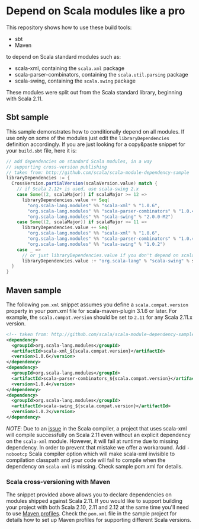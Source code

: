 # Depend on Scala modules like a pro

This repository shows how to use these build tools:

  * sbt
  * Maven

to depend on Scala standard modules such as:

  * scala-xml, containing the `scala.xml` package
  * scala-parser-combinators, containing the `scala.util.parsing` package
  * scala-swing, containing the `scala.swing` package

These modules were split out from the Scala standard library, beginning with Scala 2.11.

## Sbt sample

This sample demonstrates how to conditionally depend on all modules. If use only on some of the modules just edit the `libraryDependencies` definition accordingly. If you are just looking for a copy&paste snippet for your `build.sbt` file, here it is:

```scala
// add dependencies on standard Scala modules, in a way
// supporting cross-version publishing
// taken from: http://github.com/scala/scala-module-dependency-sample
libraryDependencies := {
  CrossVersion.partialVersion(scalaVersion.value) match {
    // if Scala 2.12+ is used, use scala-swing 2.x
    case Some((2, scalaMajor)) if scalaMajor >= 12 =>
      libraryDependencies.value ++ Seq(
        "org.scala-lang.modules" %% "scala-xml" % "1.0.6",
        "org.scala-lang.modules" %% "scala-parser-combinators" % "1.0.4",
        "org.scala-lang.modules" %% "scala-swing" % "2.0.0-M2")
    case Some((2, scalaMajor)) if scalaMajor >= 11 =>
      libraryDependencies.value ++ Seq(
        "org.scala-lang.modules" %% "scala-xml" % "1.0.6",
        "org.scala-lang.modules" %% "scala-parser-combinators" % "1.0.4",
        "org.scala-lang.modules" %% "scala-swing" % "1.0.2")
    case _ =>
      // or just libraryDependencies.value if you don't depend on scala-swing
      libraryDependencies.value :+ "org.scala-lang" % "scala-swing" % scalaVersion.value
  }
}
```

## Maven sample

The following `pom.xml` snippet assumes you define a `scala.compat.version` property in your pom.xml file for scala-maven-plugin 3.1.6 or later. For example, the `scala.compat.version` should be set to `2.11` for any Scala 2.11.x version.

```xml
<!-- taken from: http://github.com/scala/scala-module-dependency-sample -->
<dependency>
  <groupId>org.scala-lang.modules</groupId>
  <artifactId>scala-xml_${scala.compat.version}</artifactId>
  <version>1.0.6</version>
</dependency>
<dependency>
  <groupId>org.scala-lang.modules</groupId>
  <artifactId>scala-parser-combinators_${scala.compat.version}</artifactId>
  <version>1.0.4</version>
</dependency>
<dependency>
  <groupId>org.scala-lang.modules</groupId>
  <artifactId>scala-swing_${scala.compat.version}</artifactId>
  <version>1.0.2</version>
</dependency>
```

*NOTE*: Due to an [issue](https://issues.scala-lang.org/browse/SI-8358) in the Scala compiler, a project that uses scala-xml will compile successfully on Scala 2.11 even without an explicit dependency on the `scala-xml` module. However, it will fail at runtime due to missing dependency. In order to prevent that mistake we offer a workaround. Add `-nobootcp` Scala compiler option which will make scala-xml invisible to compilation classpath and your code will fail to compile when the dependency on `scala-xml` is missing. Check sample pom.xml for details.

### Scala cross-versioning with Maven

The snippet provided above allows you to declare dependencies on modules shipped against Scala 2.11. If you would like to
support building your project with both Scala 2.10, 2.11 and 2.12 at the same time you'll need to use [Maven profiles](http://maven.apache.org/guides/introduction/introduction-to-profiles.html). Check the `pom.xml` file in the sample project for details how to set up Maven profiles for supporting different Scala versions.
